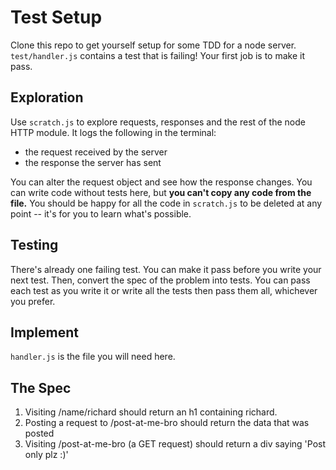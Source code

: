 # Test Setup

Clone this repo to get yourself setup for some TDD for a node server.
`test/handler.js` contains a test that is failing!
Your first job is to make it pass.

## Exploration
Use `scratch.js` to explore requests, responses and the rest of the node HTTP module.
It logs the following in the terminal:
  * the request received by the server
  * the response the server has sent

You can alter the request object and see how the response changes.
You can write code without tests here, but **you can't copy any code from the file.**
You should be happy for all the code in `scratch.js` to be deleted at any point --
it's for you to learn what's possible.

## Testing

There's already one failing test.
You can make it pass before you write your next test.
Then, convert the spec of the problem into tests.
You can pass each test as you write it or write all the tests then pass them all,
whichever you prefer.

## Implement
`handler.js` is the file you will need here.

## The Spec

1. Visiting /name/richard should return an h1 containing richard.
2. Posting a request to /post-at-me-bro should return the data that was posted
3. Visiting /post-at-me-bro (a GET request) should return a div saying 'Post only plz :)'
